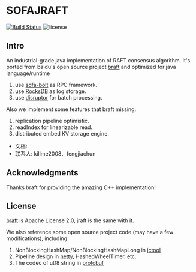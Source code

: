 # SOFAJRAFT

[![Build Status](https://travis-ci.com/alipay/sofa-jraft.svg?branch=master)](https://travis-ci.com/alipay/sofa-jraft)
![license](https://img.shields.io/badge/license-Apache--2.0-green.svg)

## Intro
An industrial-grade java implementation of RAFT consensus algorithm.
It's ported from baidu's open source project [braft](https://github.com/brpc/braft/) and optimized for java language/runtime

1. use [sofa-bolt](https://github.com/alipay/sofa-bolt) as RPC framework.
2. use [RocksDB](https://github.com/facebook/rocksdb) as log storage.
3. use [disruptor](https://github.com/LMAX-Exchange/disruptor) for batch processing.

Also we implement some features that braft missing:

1. replication pipeline optimistic.
2. readIndex for linearizable read.
3. distributed embed KV storage engine.


* 文档:
* 联系人: killme2008、fengjiachun

## Acknowledgments

Thanks braft for providing the amazing C++ implementation!

## License
[braft](https://github.com/brpc/braft/) is Apache License 2.0, jraft is the same with it.

We also reference some open source project code (may have a few modifications), including:

1. NonBlockingHashMap/NonBlockingHashMapLong in [jctool](https://github.com/JCTools/JCTools)
2. Pipeline design in [netty](https://github.com/netty/netty), HashedWheelTimer, etc.
3. The codec of utf8 string in [protobuf](https://github.com/protocolbuffers/protobuf)


